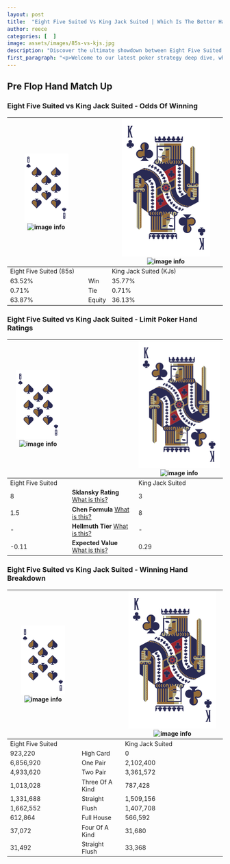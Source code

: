 ```yaml
---
layout: post
title:  "Eight Five Suited Vs King Jack Suited | Which Is The Better Hand In Poker? A Complete Guide"
author: reece
categories: [  ]
image: assets/images/85s-vs-kjs.jpg
description: "Discover the ultimate showdown between Eight Five Suited and King Jack Suited in poker! Uncover the odds, strategies, and scenarios where one hand triumphs over the other. Get ready to up your poker game with this thrilling analysis."
first_paragraph: "<p>Welcome to our latest poker strategy deep dive, where we're pitting two distinct hands against each other in a high-stakes showdown: Eight Five Suited vs King Jack Suited.</p><p>In the dynamic world of poker, every decision counts, and knowing which hand holds the upper hand is key to your success at the table.</p><p>In this article, we'll dissect these two hands, explore the scenarios where one dominates the other, and equip you with the knowledge to make strategic choices that can tip the odds in your favor.</p><p>Get ready to unravel the intriguing dynamics of these poker hands and elevate your game to new heights.</p>"
---
```




[comment]: # (sp0)

## Pre Flop Hand Match Up

<div class="table hand-ratings" markdown="1"> 



### Eight Five Suited vs King Jack Suited - Odds Of Winning


    
| ![image info](assets/images/hand1/8.png) ![image info](assets/images/hand1/5s.png) |  | ![image info](assets/images/hand2/K.png) ![image info](assets/images/hand2/Js.png) |
| -------- | -------- | -------- |
| Eight Five Suited (85s) |  | King Jack Suited (KJs) |
| 63.52% | Win | 35.77% |
| 0.71% | Tie | 0.71% |
| 63.87% | Equity | 36.13% |




[comment]: # (sp1)



### Eight Five Suited vs King Jack Suited - Limit Poker Hand Ratings


    
| ![image info](assets/images/hand1/8.png) ![image info](assets/images/hand1/5s.png) |  | ![image info](assets/images/hand2/K.png) ![image info](assets/images/hand2/Js.png) |
| -------- | -------- | -------- |
| Eight Five Suited |  | King Jack Suited |
| 8 | **Sklansky Rating** [What is this?](/sklansky-rating-explained) | 3 |
| 1.5 | **Chen Formula** [What is this?](/chen-formula-explained) | 8 |
| - | **Hellmuth Tier** [What is this?](/Hellmuth-tier-explained) | - |
| -0.11 | **Expected Value** [What is this?](/expected-value-explained) | 0.29 |




[comment]: # (sp2)



### Eight Five Suited vs King Jack Suited - Winning Hand Breakdown


    
| ![image info](assets/images/hand1/8.png) ![image info](assets/images/hand1/5s.png) |  | ![image info](assets/images/hand2/K.png) ![image info](assets/images/hand2/Js.png) |
| -------- | -------- | -------- |
| Eight Five Suited |  | King Jack Suited |
| 923,220 | High Card | 0 |
| 6,856,920 | One Pair | 2,102,400 |
| 4,933,620 | Two Pair | 3,361,572 |
| 1,013,028 | Three Of A Kind | 787,428 |
| 1,331,688 | Straight | 1,509,156 |
| 1,662,552 | Flush | 1,407,708 |
| 612,864 | Full House | 566,592 |
| 37,072 | Four Of A Kind | 31,680 |
| 31,492 | Straight Flush | 33,368 |




[comment]: # (sp3)



</div>

[comment]: # (sp4)



[comment]: # (sp5)

